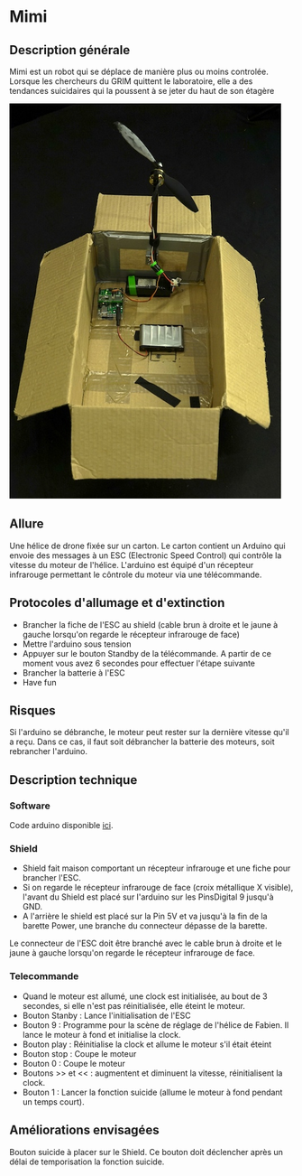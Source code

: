 # Mimi

## Description générale

Mimi est un robot qui se déplace de manière plus ou moins controlée. Lorsque les chercheurs du GRIM quittent le laboratoire, elle a des tendances suicidaires qui la poussent à se jeter du haut de son étagère

![Mimi](/ressources/photos/MIMI_1_SMALL.jpg)

## Allure

Une hélice de drone fixée sur un carton. Le carton contient un Arduino qui envoie des messages à un ESC (Electronic Speed Control) qui contrôle la vitesse du moteur de l'hélice. L'arduino est équipé d'un récepteur infrarouge permettant le côntrole du moteur via une télécommande. 

## Protocoles d'allumage et d'extinction

- Brancher la fiche de l'ESC au shield (cable brun à droite et le jaune à gauche lorsqu'on regarde le récepteur infrarouge de face)
- Mettre l'arduino sous tension
- Appuyer sur le bouton Standby de la télécommande. A partir de ce moment vous avez 6 secondes pour effectuer l'étape suivante
- Brancher la batterie à l'ESC
- Have fun

## Risques

Si l'arduino se débranche, le moteur peut rester sur la dernière vitesse qu'il a reçu. Dans ce cas, il faut soit débrancher la batterie des moteurs, soit rebrancher l'arduino.

## Description technique

### Software

Code arduino disponible [ici](https://github.com/LeonLenclos/turing-test/blob/master/sources/arduino/mimi/mimi.ino).

### Shield

- Shield fait maison comportant un récepteur infrarouge et une fiche pour brancher l'ESC.
- Si on regarde le récepteur infrarouge de face (croix métallique X visible), l'avant du Shield est placé sur l'arduino sur les PinsDigital 9 jusqu'à GND. 
- A l'arrière le shield est placé sur la Pin 5V et va jusqu'à la fin de la barette Power, une branche du connecteur dépasse de la barette.

Le connecteur de l'ESC doit être branché avec le cable brun à droite et le jaune à gauche lorsqu'on regarde le récepteur infrarouge de face.

### Telecommande

- Quand le moteur est allumé, une clock est initialisée, au bout de 3 secondes, si elle n'est pas réinitialisée, elle éteint le moteur.
- Bouton Stanby : Lance l'initialisation de l'ESC
- Bouton 9 : Programme pour la scène de réglage de l'hélice de Fabien. Il lance le moteur à fond et initialise la clock.
- Bouton play : Réinitialise la clock et allume le moteur s'il était éteint
- Bouton stop : Coupe le moteur
- Bouton 0 : Coupe le moteur
- Boutons >> et << : augmentent et diminuent la vitesse, réinitialisent la clock.
- Bouton 1 : Lancer la fonction suicide (allume le moteur à fond pendant un temps court).

## Améliorations envisagées

Bouton suicide à placer sur le Shield. Ce bouton doit déclencher après un délai de temporisation la fonction suicide.
